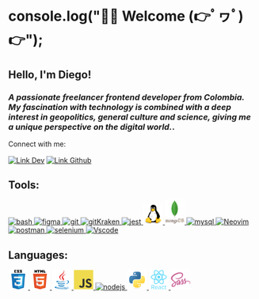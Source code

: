 # console.log("👋🏽 Welcome (👉ﾟヮﾟ)👉");                                

## Hello, I'm Diego!

### *A passionate freelancer frontend developer from Colombia. My fascination with technology is combined with a deep interest in geopolitics, general culture and science, giving me a unique perspective on the digital world.*.

Connect with me:

<p align="left">
   <a href="https://dev.to/diegomarulandab" target="_blank" rel="noopener noreferrer"><img align="center"
                          src="https://raw.githubusercontent.com/rahuldkjain/github-profile-readme-generator/master/src/images/icons/Social/devto.svg"
                          alt="Link Dev" height="30" width="40" target="_blank" rel="noopener noreferrer"/></a>
                      <a href="https://www.linkedin.com/in/diegomarulandabarrientos/" target="_blank" rel="noopener noreferrer"><img align="center"
                          src="https://raw.githubusercontent.com/rahuldkjain/github-profile-readme-generator/master/src/images/icons/Social/linked-in-alt.svg"
                          alt="Link Github" height="30" width="40" target="_blank" rel="noopener noreferrer" /></a>
</p>

## Tools:
<p align="left">     <a href="https://www.gnu.org/software/bash/" target="_blank" rel=" noopener noreferrer"> <img
                              src="https://www.vectorlogo.zone/logos/gnu_bash/gnu_bash-icon.svg" alt="bash" width="40" height="40" /> </a> <a
                            href="https://www.w3schools.com/css/" target="_blank" rel="noopener noreferrer">
                            <a href="https://www.figma.com/" target="_blank" rel=" noopener noreferrer"> <img
                                src="https://www.vectorlogo.zone/logos/figma/figma-icon.svg" alt="figma" width="40" height="40" /> </a> <a
                              href="https://git-scm.com/" target="_blank" rel=" noopener noreferrer"> <img
                                src="https://www.vectorlogo.zone/logos/git-scm/git-scm-icon.svg" alt="git" width="40" height="40" /> </a> <a
                              href="https://www.gitkraken.com/" target="_blank" rel=" noopener noreferrer"> <img
                                src="https://www.vectorlogo.zone/logos/gitkraken/gitkraken-icon.svg" alt="gitKraken" width="40" height="40" />
                            </a> <a href="https://www.w3.org/html/" target="_blank" rel="noopener noreferrer">
                              <a href="https://jestjs.io" target="_blank" rel="noopener noreferrer"> <img
                                  src="https://www.vectorlogo.zone/logos/jestjsio/jestjsio-icon.svg" alt="jest" width="40" height="40" /> </a> <a
                                href="https://www.linux.org/" target="_blank" rel="noopener noreferrer"> <img
                                  src="https://raw.githubusercontent.com/devicons/devicon/master/icons/linux/linux-original.svg" alt="linux"
                                  width="40" height="40" /> </a>
                              <a href="https://www.mongodb.com/" target="_blank" rel="noopener noreferrer"> <img
                                  src="https://raw.githubusercontent.com/devicons/devicon/master/icons/mongodb/mongodb-original-wordmark.svg"
                                  alt="mongodb" width="40" height="50" /> </a> <a href="https://www.mysql.com/" target="_blank" rel="noopener noreferrer">
                                <img src="https://www.vectorlogo.zone/logos/mysql/mysql-official.svg" alt="mysql" width="50" height="50" /> </a>
                              <a href="https://neovim.io/" target="_blank" rel="noopener noreferrer"> <img
                                  src="https://www.vectorlogo.zone/logos/neovimio/neovimio-icon.svg" alt="Neovim" width="40" height="40" /> </a>
                              <a href="https://www.postman.com/" target="_blank" rel="noopener noreferrer"> <img
                                  src="https://www.vectorlogo.zone/logos/getpostman/getpostman-icon.svg" alt="postman" width="40" height="40" />
                              </a>
                              <a href="https://www.selenium.dev" target="_blank" rel="noopener noreferrer"> <img
                                  src="https://raw.githubusercontent.com/detain/svg-logos/780f25886640cef088af994181646db2f6b1a3f8/svg/selenium-logo.svg"
                                  alt="selenium" width="40" height="40" /> </a> <a href="https://code.visualstudio.com/" target="_blank"
                                rel="noopener noreferrer"> <img src="https://www.vectorlogo.zone/logos/visualstudio_code/visualstudio_code-icon.svg"
                                  alt="Vscode" width="40" height="40" /> </a>
  
## Languages:
<p align="left">     <a href="https://www.w3schools.com/css/" target="_blank" rel="noopener noreferrer"> <img
                                      src="https://raw.githubusercontent.com/devicons/devicon/master/icons/css3/css3-original-wordmark.svg" alt="css3"
                                      width="40" height="40" /> </a> <a href="https://www.w3.org/html/" target="_blank" rel="noopener noreferrer"> <img
                                      src="https://raw.githubusercontent.com/devicons/devicon/master/icons/html5/html5-original-wordmark.svg" alt="html5"
                                      width="40" height="40" /> </a> <a href="https://www.java.com" target="_blank" rel="noopener noreferrer"> <img
                                      src="https://raw.githubusercontent.com/devicons/devicon/master/icons/java/java-original.svg" alt="java" width="40"
                                      height="40" /> </a> <a href="https://developer.mozilla.org/en-US/docs/Web/JavaScript" target="_blank"
                                    rel="noopener noreferrer"> <img
                                      src="https://raw.githubusercontent.com/devicons/devicon/master/icons/javascript/javascript-original.svg"
                                      alt="javascript" width="40" height="40" /> </a> <a href="https://nodejs.org" target="_blank" rel="noopener noreferrer"> <img
                                      src="https://www.vectorlogo.zone/logos/nodejs/nodejs-icon.svg" alt="nodejs" width="40" height="40" /> </a> <a
                                    href="https://www.python.org" target="_blank" rel="noopener noreferrer"> <img
                                      src="https://raw.githubusercontent.com/devicons/devicon/master/icons/python/python-original.svg" alt="python"
                                      width="40" height="40" /> </a> <a href="https://reactjs.org/" target="_blank" rel="noopener noreferrer"> <img
                                      src="https://raw.githubusercontent.com/devicons/devicon/master/icons/react/react-original-wordmark.svg" alt="react"
                                      width="40" height="40" /> </a> <a href="https://sass-lang.com" target="_blank" rel="noopener noreferrer"> <img
                                      src="https://raw.githubusercontent.com/devicons/devicon/master/icons/sass/sass-original.svg" alt="sass" width="40"
                                      height="40" /> </a>  </p>










